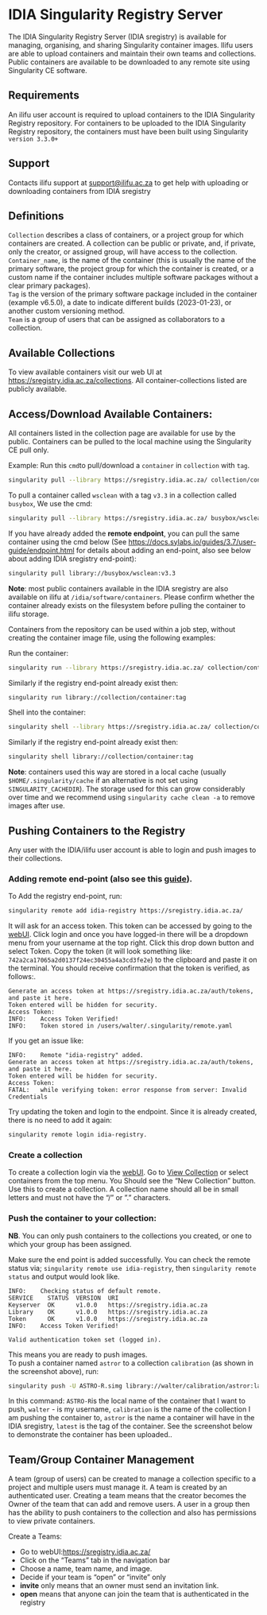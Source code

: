 # IDIA Singularity Registry Server 

The IDIA Singularity Registry Server (IDIA sregistry) is available for managing, organising, and sharing Singularity container images. Ilifu users are able to upload containers and maintain their own teams and collections. Public containers are available to be downloaded to any remote site using Singularity CE software.

## Requirements

An ilifu user account is required to upload containers to the IDIA Singularity Registry repository.
For containers to be uploaded to the IDIA Singularity Registry repository, the containers must have been built using Singularity `version 3.3.0+`

## Support
Contacts ilifu support at support@ilifu.ac.za to get help with uploading or downloading containers from IDIA sregistry

## Definitions
`Collection` describes a class of containers, or a project group for which containers are created. A collection can be public or private, and, if private, only the creator, or assigned group, will have access to the collection.<br />
`Container_name`, is the name of the container (this is usually the name of the primary software, the project group for which the container is created, or a custom name if the container includes multiple software packages without a clear primary packages).<br />
`Tag` is the version of the primary software package included in the container (example v6.5.0), a date to indicate different builds (2023-01-23), or another custom versioning method.<br />
`Team` is a group of users that can be assigned as collaborators to a collection.

## Available Collections
To view available containers visit our web UI at https://sregistry.idia.ac.za/collections. All container-collections listed are publicly available.

## Access/Download Available Containers:
All containers listed in the collection page are available for use by the public. Containers can be pulled to the local machine using the Singularity CE pull only. 

Example:
Run this `cmd`to pull/download a `container` in `collection` with `tag`.
```bash
singularity pull --library https://sregistry.idia.ac.za/ collection/container:tag
```
To pull a container called `wsclean` with a tag `v3.3` in a collection called `busybox`, We use the cmd:
```bash
singularity pull --library https://sregistry.idia.ac.za/ busybox/wsclean:v3.3
```

If you have already added the **remote endpoint**, you can pull the same container using the cmd below (See https://docs.sylabs.io/guides/3.7/user-guide/endpoint.html for details about adding an end-point, also see below about adding IDIA sregistry end-point):
```bash
singularity pull library://busybox/wsclean:v3.3
```
**Note**: most public containers available in the IDIA sregistry are also available on ilifu at `/idia/software/containers`. Please confirm whether the container already exists on the filesystem before pulling the container to ilifu storage. 

Containers from the repository can be used within a job step, without creating the container image file, using the following examples: 

Run the container:
```bash
singularity run --library https://sregistry.idia.ac.za/ collection/container:tag
```
Similarly if the registry end-point already exist then:
```bash
singularity run library://collection/container:tag
```
Shell into the container:
```bash
singularity shell --library https://sregistry.idia.ac.za/ collection/container:tag
```
Similarly if the registry end-point already exist then:
```bash
singularity shell library://collection/container:tag
```
**Note**: containers used this way are stored in a local cache (usually `$HOME/.singularity/cache` if an alternative is not set using `SINGULARITY_CACHEDIR`). The storage used for this can grow considerably over time and we recommend using `singularity cache clean -a` to remove images after use.
 

## Pushing Containers to the Registry
Any user with the IDIA/ilifu user account is able to login and push images to their collections.

### Adding remote end-point (also see this [guide](https://docs.sylabs.io/guides/3.7/user-guide/endpoint.html)).

To Add the registry end-point, run:
```bash
singularity remote add idia-registry https://sregistry.idia.ac.za/
```
It will ask for an access token. This token can be accessed by going to the [webUI](https://sregistry.idia.ac.za). Click login and once you have logged-in there will be a dropdown menu from your username at the top right. Click this drop down button and select Token. Copy the token (it will look something like: `742a2ca17065a2d0137f24ec30455a4a3cd3fe2e`) to the clipboard and paste it on the terminal. You should receive confirmation that the token is verified, as follows:.
```
Generate an access token at https://sregistry.idia.ac.za/auth/tokens, and paste it here.
Token entered will be hidden for security.
Access Token: 
INFO:    Access Token Verified!
INFO:    Token stored in /users/walter/.singularity/remote.yaml
```

If you get an issue like:
```
INFO:    Remote "idia-registry" added.
Generate an access token at https://sregistry.idia.ac.za/auth/tokens, and paste it here.
Token entered will be hidden for security.
Access Token: 
FATAL:   while verifying token: error response from server: Invalid Credentials
```
Try updating the token and login to the endpoint. Since it is already created, there is no need to add it again:
```bash
singularity remote login idia-registry.
```

### Create a collection
To create a collection login via the [webUI](https://sregistry.idia.ac.za). Go to [View Collection](https://sregistry.idia.ac.za/collections) or select containers from the top menu. You Should see the “New Collection” button. Use this to create a collection. A collection name should all be in small letters and must not have the “/” or ”.” characters.

### Push the container to your collection:
**NB**. You can only push containers to the collections you created, or one to which your group has been assigned.

Make sure the end point is added successfully. 
You can check the remote status via; `singularity remote use idia-registry`, then `singularity remote status` and output would look like.
```
INFO:    Checking status of default remote.
SERVICE    STATUS  VERSION  URI
Keyserver  OK      v1.0.0   https://sregistry.idia.ac.za
Library    OK      v1.0.0   https://sregistry.idia.ac.za
Token      OK      v1.0.0   https://sregistry.idia.ac.za
INFO:    Access Token Verified!

Valid authentication token set (logged in).
```
This means you are ready to push images.<br />
To push a container named `astror` to a collection `calibration` (as shown in the screenshot above), run:
```bash
singularity push -U ASTRO-R.simg library://walter/calibration/astror:latest
```
In this command: `ASTRO-R`is the local name of the container that I want to push, `walter` - is my username, `calibration` is the name of the collection I am pushing the container to, `astror` is the name a container will have in the IDIA sregistry, `latest` is the tag of the container. 
See the screenshot below to demonstrate the container has been uploaded.. 

## Team/Group Container Management
A team (group of users) can be created to manage a collection specific to a project and multiple users must manage it. A team is created by an authenticated user. Creating a team means that the creator becomes the Owner of the team that can add and remove users. A user in a group then has the ability to push containers to the collection and also has permissions to view private containers.

Create a Teams:
- Go to webUI:https://sregistry.idia.ac.za/
- Click on the “Teams” tab in the navigation bar
- Choose a name, team name, and image.
- Decide if your team is “open” or “invite” only
- **invite** only means that an owner must send an invitation link.
- **open** means that anyone can join the team that is authenticated in the registry